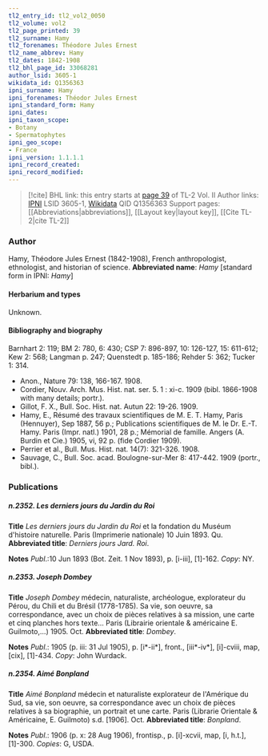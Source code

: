 ```yaml
---
tl2_entry_id: tl2_vol2_0050
tl2_volume: vol2
tl2_page_printed: 39
tl2_surname: Hamy
tl2_forenames: Théodore Jules Ernest
tl2_name_abbrev: Hamy
tl2_dates: 1842-1908
tl2_bhl_page_id: 33068281
author_lsid: 3605-1
wikidata_id: Q1356363
ipni_surname: Hamy
ipni_forenames: Théodor Jules Ernest
ipni_standard_form: Hamy
ipni_dates: 
ipni_taxon_scope: 
- Botany
- Spermatophytes
ipni_geo_scope: 
- France
ipni_version: 1.1.1.1
ipni_record_created: 
ipni_record_modified:
---
```


> [!cite] BHL link: this entry starts at [page 39](https://www.biodiversitylibrary.org/page/33068281) of TL-2 Vol. II
> Author links: [IPNI](https://www.ipni.org/a/3605-1) LSID 3605-1, [Wikidata](https://www.wikidata.org/wiki/Q1356363) QID Q1356363
> Support pages: [[Abbreviations|abbreviations]], [[Layout key|layout key]], [[Cite TL-2|cite TL-2]]

### Author

Hamy, Théodore Jules Ernest (1842-1908), French anthropologist, ethnologist, and historian of science. 
**Abbreviated name**: *Hamy* \[standard form in IPNI: *Hamy*\]

#### Herbarium and types

Unknown.

#### Bibliography and biography

Barnhart 2: 119; BM 2: 780, 6: 430; CSP 7: 896-897, 10: 126-127, 15: 611-612; Kew 2: 568; Langman p. 247; Quenstedt p. 185-186; Rehder 5: 362; Tucker 1: 314.
- Anon., Nature 79: 138, 166-167. 1908.
- Cordier, Nouv. Arch. Mus. Hist. nat. ser. 5. 1 : xi-c. 1909 (bibl. 1866-1908 with many details; portr.).
- Gillot, F. X., Bull. Soc. Hist. nat. Autun 22: 19-26. 1909.
- Hamy, E., Résumé des travaux scientifiques de M. E. T. Hamy, Paris (Hennuyer), Sep 1887, 56 p.; Publications scientifiques de M. le Dr. E.-T. Hamy. Paris (Impr. natl.) 1901, 28 p.; Mémorial de famille. Angers (A. Burdin et Cie.) 1905, vi, 92 p. (fide Cordier 1909).
- Perrier et al., Bull. Mus. Hist. nat. 14(7): 321-326. 1908.
- Sauvage, C., Bull. Soc. acad. Boulogne-sur-Mer 8: 417-442. 1909 (portr., bibl.).

### Publications

##### n.2352. Les derniers jours du Jardin du Roi

**Title**
*Les derniers jours du Jardin du Roi* et la fondation du Muséum d'histoire naturelle. Paris (Imprimerie nationale) 10 Juin 1893. Qu.
**Abbreviated title**: *Derniers jours Jard. Roi*.

**Notes**
*Publ*.:10 Jun 1893 (Bot. Zeit. 1 Nov 1893), p. \[i-iii\], \[1\]-162. *Copy*: NY.

##### n.2353. Joseph Dombey

**Title**
*Joseph Dombey* médecin, naturaliste, archéologue, explorateur du Pérou, du Chili et du Brésil (1778-1785). Sa vie, son oeuvre, sa correspondance, avec un choix de pièces relatives à sa mission, une carte et cinq planches hors texte... Paris (Librairie orientale & américaine E. Guilmoto,...) 1905. Oct.
**Abbreviated title**: *Dombey*.

**Notes**
*Publ*.: 1905 (p. iii: 31 Jul 1905), p. \[i\*-ii\*\], front., \[iii\*-iv\*\], \[i\]-cviii, map, \[cix\], \[1\]-434.
*Copy*: John Wurdack.

##### n.2354. Aimé Bonpland

**Title**
*Aimé Bonpland* médecin et naturaliste explorateur de l'Amérique du Sud, sa vie, son oeuvre, sa correspondance avec un choix de pièces relatives à sa biographie, un portrait et une carte. Paris (Librarie Orientale & Américaine, E. Guilmoto) s.d. \[1906\]. Oct.
**Abbreviated title**: *Bonpland*.

**Notes**
*Publ*.: 1906 (p. x: 28 Aug 1906), frontisp., p. \[i\]-xcvii, map, \[i, h.t.\], \[1\]-300. *Copies*: G, USDA.

